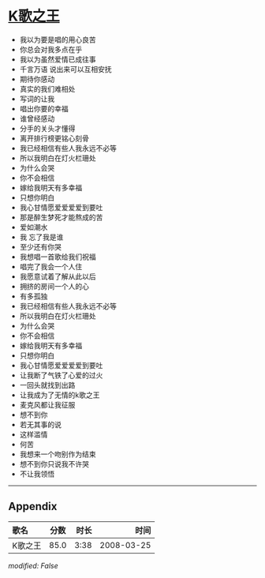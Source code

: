 # [K歌之王](https://music.163.com/song?id=65047)

* 我以为要是唱的用心良苦
* 你总会对我多点在乎
* 我以为虽然爱情已成往事
* 千言万语 说出来可以互相安抚
* 期待你感动
* 真实的我们难相处
* 写词的让我
* 唱出你要的幸福
* 谁曾经感动
* 分手的关头才懂得
* 离开排行榜更铭心刻骨
* 我已经相信有些人我永远不必等
* 所以我明白在灯火栏珊处
* 为什么会哭
* 你不会相信
* 嫁给我明天有多幸福
* 只想你明白
* 我心甘情愿爱爱爱爱到要吐
* 那是醉生梦死才能熬成的苦
* 爱如潮水
* 我 忘了我是谁
* 至少还有你哭
* 我想唱一首歌给我们祝福
* 唱完了我会一个人住
* 我愿意试着了解从此以后
* 拥挤的房间一个人的心
* 有多孤独
* 我已经相信有些人我永远不必等
* 所以我明白在灯火栏珊处
* 为什么会哭
* 你不会相信
* 嫁给我明天有多幸福
* 只想你明白
* 我心甘情愿爱爱爱爱到要吐
* 让我断了气铁了心爱的过火
* 一回头就找到出路
* 让我成为了无情的k歌之王
* 麦克风都让我征服
* 想不到你
* 若无其事的说
* 这样滥情
* 何苦
* 我想来一个吻别作为结束
* 想不到你只说我不许哭
* 不让我领悟


---

## Appendix

|歌名|分数|时长|时间|
|:---|:---:|---:|---:|
|K歌之王|85.0|3:38|2008-03-25

*modified: False*